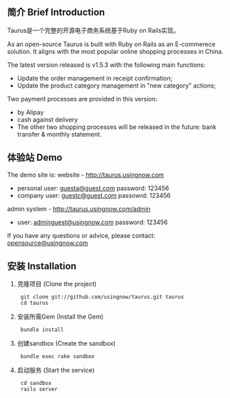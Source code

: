 简介 Brief Introduction
-------

Taurus是一个完整的开源电子商务系统基于Ruby on Rails实现。

As an open-source Taurus is built with Ruby on Rails as an E-commerece solution.
It aligns with the most popular online shopping processes in China.

The latest version released is v1.5.3 with the following main functions:
- Update the order management in receipt confirmation; 
- Update the product category management in "new category" actions;

Two payment processes are provided in this version:
- by Alipay
- cash against delivery
- The other two shopping processes will be released in the future: bank transfer & monthly statement.

体验站 Demo
-------------

The demo site is:
website - http://taurus.usingnow.com
- personal user: guesta@guest.com password: 123456
- company user: guestc@guest.com passowrd: 123456

admin system - http://taurus.usingnow.com/admin
- user: adminguest@usingnow.com password: 123456

If you have any questions or advice, please contact: 
opensource@usingnow.com



安装 Installation
------------

1. 克隆项目 (Clone the project)

        git clone git://github.com/usingnow/taurus.git taurus
        cd taurus

2. 安装所需Gem (Install the Gem)

        bundle install

3. 创建sandbox (Create the sandbox)

        bundle exec rake sandbox

6. 启动服务 (Start the service)

        cd sandbox
        rails server
